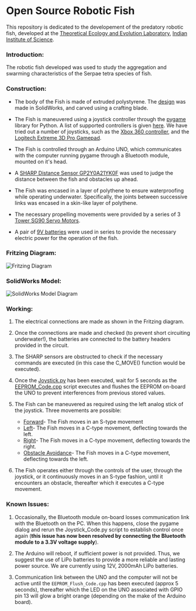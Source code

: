 # Open Source Robotic Fish
This repository is dedicated to the developement of the predatory robotic fish, developed at the [Theoretical Ecology and Evolution Laboratory](https://teelabiisc.wordpress.com/), [Indian Institute of Science](https://www.iisc.ac.in).

### Introduction:
The robotic fish developed was used to study the aggregation and swarming characteristics of the Serpae tetra species of fish.

### Construction:
- The body of the Fish is made of extruded polystyrene. The [design](https://bitbucket.org/SarthakJShetty/fish/src/master/Design%20Files/Mechanical_Design/Fish_Design/) was made in SolidWorks, and carved using a crafting blade.

- The Fish is maneuvered using a joystick controller through the [pygame](Pygame.org) library for Python. A list of supported controllers is given [here](https://www.pygame.org/docs/ref/joystick.html). We have tried out a number of joysticks, such as the [Xbox 360 controller](https://www.amazon.com/Xbox-360-Wireless-Controller-Packaging-Black/dp/B073WJCQGT/ref=sr_1_4?ie=UTF8&qid=1530160595&sr=8-4&keywords=xbox+360+controller), and the [Logitech Extreme 3D Pro Gamepad](https://www.amazon.com/Extreme-3D-Pro-Joystick-Windows/dp/B00009OY9U/ref=sr_1_1?s=videogames&ie=UTF8&qid=1530160648&sr=1-1&keywords=logitech+extreme+pro).

- The Fish is controlled through an Arduino UNO, which communicates with the computer running pygame through a Bluetooth module, mounted on it's head.

- A [SHARP Distance Sensor GP2Y0A21YK0F](https://www.pololu.com/category/79/sharp-distance-sensors) was used to judge the distance between the fish and obstacles up ahead.

- The Fish was encased in a layer of polythene to ensure waterproofing while operating underwater. Specifically, the joints between successive links was encased in a skin-like layer of polythene.

- The necessary propelling movements were provided by a series of 3 [Tower SG90 Servo Motors](https://servodatabase.com/servo/towerpro/sg90).

- A pair of [9V batteries](https://www.amazon.com/AmazonBasics-Everyday-Alkaline-Batteries-8-Pack/dp/B00MH4QM1S) were used in series to provide the necessary electric power for the operation of the fish.

### Fritzing Diagram:

![Fritzing Diagram](https://bitbucket.org/SarthakJShetty/fish/raw/ada7159803a4ecbdcf5e93b809aca2a6bb8a4bb4/Design%20Files/Electrical_Design/Circuit_Design/Fish_Circuitry.jpg "Fritzing Diagram")

### SolidWorks Model:

![SolidWorks Model Diagram](https://bitbucket.org/SarthakJShetty/fish/raw/59a587fcd74f34fa84f2f81cb9e03ceb40a7eb4d/Design%20Files/Mechanical_Design/Fish_Design/Fish_Assembly.png "Solidworks Diagram")

### Working:
1. The electrical connections are made as shown in the Fritzing diagram.

2. Once the connections are made and checked (to prevent short circuiting underwater!), the batteries are connected to the battery headers provided in the circuit.

3. The SHARP sensors are obstructed to check if the necessary commands are executed (in this case the C_MOVE() function would be executed).

4. Once the [Joystick.py](https://bitbucket.org/SarthakJShetty/fish/src/master/Code/Joystick_Code/Joystick_Code.py) has been executed, wait for 5 seconds as the [EEPROM_Code.cpp](https://bitbucket.org/SarthakJShetty/Fish/src/master/Code/EEPROM_Flush_Code) script executes and flushes the EEPROM on-board the UNO to prevent interferences from previous stored values.

5. The Fish can be maneuvered as required using the left analog stick of the joystick. Three movements are possible:
	- [Forward](https://bitbucket.org/SarthakJShetty/Fish/src/master/Code/Stable_Movement_Code/Stable_Movement_Code.cpp)- The Fish moves in an S-type movement 
	- [Left](https://bitbucket.org/SarthakJShetty/Fish/src/master/Code/Stable_Movement_Code/Stable_Movement_Code.cpp)- The Fish moves in a C-type movement, deflecting towards the left.
	- [Right](https://bitbucket.org/SarthakJShetty/Fish/src/master/Code/Stable_Movement_Code/Stable_Movement_Code.cpp)- The Fish moves in a C-type movement, deflecting towards the right.
	- [Obstacle Avoidance](https://bitbucket.org/SarthakJShetty/Fish/src/master/Code/Stable_Movement_Code/Stable_Movement_Code.cpp)- The Fish moves in a C-type movement, deflecting towards the left. 

6. The Fish operates either through the controls of the user, through the joystick, or it continuously moves in an S-type fashion, until it encounters an obstacle, thereafter which it executes a C-type movement.

### Known Issues:

1. Occasionally, the Bluetooth module on-board losses communication link with the Bluetooth on the PC. When this happens, close the pygame dialog and rerun the Joystick_Code.py script to establish control once again (**this issue has now been resolved by connecting the Bluetooth module to a 3.3V voltage supply**).

2. The Arduino will reboot, if sufficient power is not provided. Thus, we suggest the use of LiPo batteries to provide a more reliable and lasting power source. We are currently using 12V, 2000mAh LiPo batteries.

3. Communication link between the UNO and the computer will not be active until the `EEPROM_Flush_Code.cpp` has been executed (approx 5 seconds), thereafter which the LED on the UNO associated with GPIO pin 13 will glow a bright orange (depending on the make of the Arduino board).